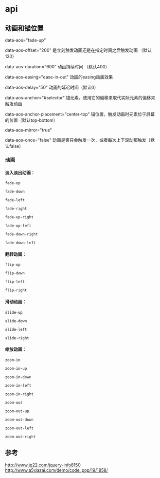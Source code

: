 # api

## 动画和锚位置


data-aos="fade-up"


data-aos-offset="200"
是立刻触发动画还是在指定时间之后触发动画 （默认120）

data-aos-duration="600"
动画持续时间 （默认400）

data-aos-easing="ease-in-out"
动画的easing动画效果

data-aos-delay="50"
动画的延迟时间（默认0）

data-aos-anchor="#selector"
锚元素。使用它的偏移来取代实际元素的偏移来触发动画

data-aos-anchor-placement="center-top"
锚位置，触发动画时元素位于屏幕的位置（默认top-bottom）

data-aos-mirror="true"

data-aos-once="false"
动画是否只会触发一次，或者每次上下滚动都触发（默认false）



### 动画

#### 淡入淡出动画：

    fade-up

    fade-down

    fade-left

    fade-right

    fade-up-right

    fade-up-left

    fade-down-right

    fade-down-left

#### 翻转动画：

    flip-up

    flip-down

    flip-left

    flip-right

#### 滑动动画：

    slide-up

    slide-down

    slide-left

    slide-right

#### 缩放动画：

    zoom-in

    zoom-in-up

    zoom-in-down

    zoom-in-left

    zoom-in-right

    zoom-out

    zoom-out-up

    zoom-out-down

    zoom-out-left

    zoom-out-right

## 参考

http://www.jq22.com/jquery-info8150
http://www.a5xiazai.com/demo/code_pop/19/1858/
